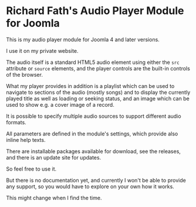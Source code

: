 # Richard Fath's Audio Player Module for Joomla
This is my audio player module for Joomla 4 and later versions.

I use it on my private website.

The audio itself is a standard HTML5 audio element using either the `src` attribute or `source` elements, and the player controls are the built-in controls of the browser.

What my player provides in addition is a playlist which can be used to navigate to sections of the audio (mostly songs) and to display the currently played title as well as loading or seeking status, and an image which can be used to show e.g. a cover image of a record.

It is possible to specify multiple audio sources to support different audio formats.

All parameters are defined in the module's settings, which provide also inline help texts.

There are installable packages available for download, see the releases, and there is an update site for updates.

So feel free to use it.

But there is no documentation yet, and currently I won't be able to provide any support, so you would have to explore on your own how it works.

This might change when I find the time.
